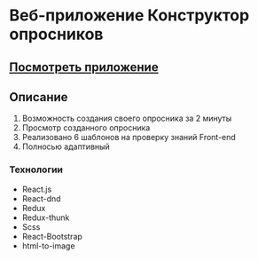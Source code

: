 # Веб-приложение Конструктор опросников

## [Посмотреть приложение](https://YaroslavLeyman.github.io/smart-constructor-questionnaire/)

## Описание

1. Возможность создания своего опросника за 2 минуты
2. Просмотр созданного опросника
3. Реализовано 6 шаблонов на проверку знаний Front-end
4. Полносью адаптивный

### Технологии

- React.js
- React-dnd
- Redux
- Redux-thunk
- Scss
- React-Bootstrap
- html-to-image